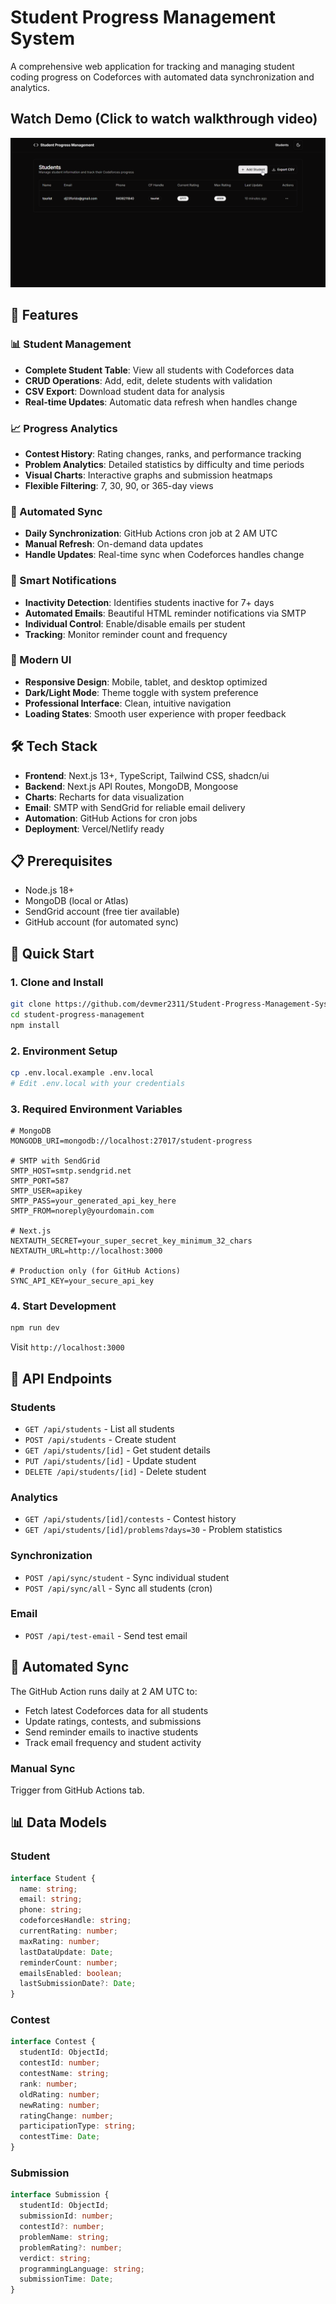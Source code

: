 # Student Progress Management System

A comprehensive web application for tracking and managing student coding progress on Codeforces with automated data synchronization and analytics.

## Watch Demo (Click to watch walkthrough video)
[![Watch Demo](assets/thumbnail.png)](https://drive.google.com/file/d/1eq_5s50sRURffNsND8PLEVrAhCR3UhEJ/view?usp=sharing)


## 🚀 Features

### 📊 Student Management
- **Complete Student Table**: View all students with Codeforces data
- **CRUD Operations**: Add, edit, delete students with validation
- **CSV Export**: Download student data for analysis
- **Real-time Updates**: Automatic data refresh when handles change

### 📈 Progress Analytics
- **Contest History**: Rating changes, ranks, and performance tracking
- **Problem Analytics**: Detailed statistics by difficulty and time periods
- **Visual Charts**: Interactive graphs and submission heatmaps
- **Flexible Filtering**: 7, 30, 90, or 365-day views

### 🔄 Automated Sync
- **Daily Synchronization**: GitHub Actions cron job at 2 AM UTC
- **Manual Refresh**: On-demand data updates
- **Handle Updates**: Real-time sync when Codeforces handles change

### 📧 Smart Notifications
- **Inactivity Detection**: Identifies students inactive for 7+ days
- **Automated Emails**: Beautiful HTML reminder notifications via SMTP
- **Individual Control**: Enable/disable emails per student
- **Tracking**: Monitor reminder count and frequency

### 🎨 Modern UI
- **Responsive Design**: Mobile, tablet, and desktop optimized
- **Dark/Light Mode**: Theme toggle with system preference
- **Professional Interface**: Clean, intuitive navigation
- **Loading States**: Smooth user experience with proper feedback

## 🛠 Tech Stack

- **Frontend**: Next.js 13+, TypeScript, Tailwind CSS, shadcn/ui
- **Backend**: Next.js API Routes, MongoDB, Mongoose
- **Charts**: Recharts for data visualization
- **Email**: SMTP with SendGrid for reliable email delivery
- **Automation**: GitHub Actions for cron jobs
- **Deployment**: Vercel/Netlify ready

## 📋 Prerequisites

- Node.js 18+
- MongoDB (local or Atlas)
- SendGrid account (free tier available)
- GitHub account (for automated sync)

## 🚀 Quick Start

### 1. Clone and Install
```bash
git clone https://github.com/devmer2311/Student-Progress-Management-System.git
cd student-progress-management
npm install
```

### 2. Environment Setup
```bash
cp .env.local.example .env.local
# Edit .env.local with your credentials
```

### 3. Required Environment Variables
```env
# MongoDB
MONGODB_URI=mongodb://localhost:27017/student-progress

# SMTP with SendGrid
SMTP_HOST=smtp.sendgrid.net
SMTP_PORT=587
SMTP_USER=apikey
SMTP_PASS=your_generated_api_key_here
SMTP_FROM=noreply@yourdomain.com

# Next.js
NEXTAUTH_SECRET=your_super_secret_key_minimum_32_chars
NEXTAUTH_URL=http://localhost:3000

# Production only (for GitHub Actions)
SYNC_API_KEY=your_secure_api_key
```


### 4. Start Development
```bash
npm run dev
```

Visit `http://localhost:3000`


## 📡 API Endpoints

### Students
- `GET /api/students` - List all students
- `POST /api/students` - Create student
- `GET /api/students/[id]` - Get student details
- `PUT /api/students/[id]` - Update student
- `DELETE /api/students/[id]` - Delete student

### Analytics
- `GET /api/students/[id]/contests` - Contest history
- `GET /api/students/[id]/problems?days=30` - Problem statistics

### Synchronization
- `POST /api/sync/student` - Sync individual student
- `POST /api/sync/all` - Sync all students (cron)

### Email
- `POST /api/test-email` - Send test email

## 🔄 Automated Sync

The GitHub Action runs daily at 2 AM UTC to:
- Fetch latest Codeforces data for all students
- Update ratings, contests, and submissions
- Send reminder emails to inactive students
- Track email frequency and student activity

### Manual Sync
Trigger from GitHub Actions tab.

## 📊 Data Models

### Student
```typescript
interface Student {
  name: string;
  email: string;
  phone: string;
  codeforcesHandle: string;
  currentRating: number;
  maxRating: number;
  lastDataUpdate: Date;
  reminderCount: number;
  emailsEnabled: boolean;
  lastSubmissionDate?: Date;
}
```

### Contest
```typescript
interface Contest {
  studentId: ObjectId;
  contestId: number;
  contestName: string;
  rank: number;
  oldRating: number;
  newRating: number;
  ratingChange: number;
  participationType: string;
  contestTime: Date;
}
```

### Submission
```typescript
interface Submission {
  studentId: ObjectId;
  submissionId: number;
  contestId?: number;
  problemName: string;
  problemRating?: number;
  verdict: string;
  programmingLanguage: string;
  submissionTime: Date;
}
```
